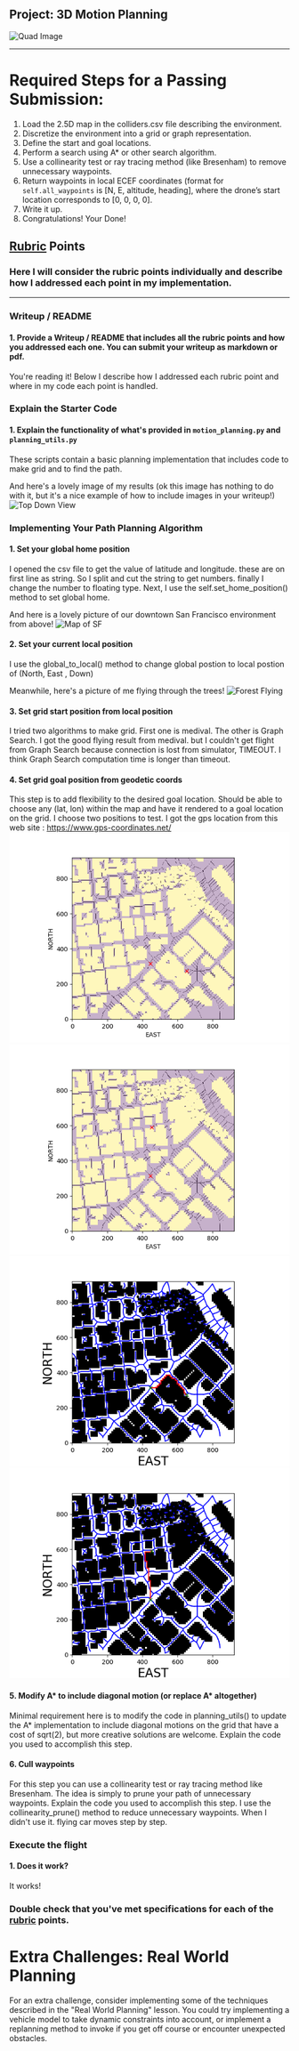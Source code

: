 ## Project: 3D Motion Planning
![Quad Image](./misc/enroute.png)

---


# Required Steps for a Passing Submission:
1. Load the 2.5D map in the colliders.csv file describing the environment.
2. Discretize the environment into a grid or graph representation.
3. Define the start and goal locations.
4. Perform a search using A* or other search algorithm.
5. Use a collinearity test or ray tracing method (like Bresenham) to remove unnecessary waypoints.
6. Return waypoints in local ECEF coordinates (format for `self.all_waypoints` is [N, E, altitude, heading], where the drone’s start location corresponds to [0, 0, 0, 0].
7. Write it up.
8. Congratulations!  Your Done!

## [Rubric](https://review.udacity.com/#!/rubrics/1534/view) Points
### Here I will consider the rubric points individually and describe how I addressed each point in my implementation.  

---
### Writeup / README

#### 1. Provide a Writeup / README that includes all the rubric points and how you addressed each one.  You can submit your writeup as markdown or pdf.  

You're reading it! Below I describe how I addressed each rubric point and where in my code each point is handled.

### Explain the Starter Code

#### 1. Explain the functionality of what's provided in `motion_planning.py` and `planning_utils.py`
These scripts contain a basic planning implementation that includes code to make grid and to find the path.

And here's a lovely image of my results (ok this image has nothing to do with it, but it's a nice example of how to include images in your writeup!)
![Top Down View](./misc/high_up.png)


### Implementing Your Path Planning Algorithm

#### 1. Set your global home position
I opened the csv file to get the value of latitude and longitude. these are on first line as string. So I split and cut the string to get numbers. finally I change the number to floating type.
Next, I use the self.set_home_position() method to set global home.

And here is a lovely picture of our downtown San Francisco environment from above!
![Map of SF](./misc/map.png)

#### 2. Set your current local position
I use the  global_to_local() method to change global postion to local postion of (North, East , Down)

Meanwhile, here's a picture of me flying through the trees!
![Forest Flying](./misc/in_the_trees.png)

#### 3. Set grid start position from local position
I tried two algorithms to make grid. First one is medival. The other is Graph Search.
I got the good flying result from medival. but I couldn't get flight from Graph Search because connection is lost from simulator, TIMEOUT. I think Graph Search computation time is longer than timeout.

#### 4. Set grid goal position from geodetic coords
This step is to add flexibility to the desired goal location. Should be able to choose any (lat, lon) within the map and have it rendered to a goal location on the grid.
I choose two positions to test. I got the gps location from this web site : https://www.gps-coordinates.net/
![Medival1](./result/59MainSt_skeleton.png)
![GraphSearch1](./result/ThreeEmbarcaderoCenter_skeleton.png)
![Medival2](./result/59MainSt_network.png)
![GraphSearch2](./result/ThreeEmbarcaderoCenter_network.png)

#### 5. Modify A* to include diagonal motion (or replace A* altogether)
Minimal requirement here is to modify the code in planning_utils() to update the A* implementation to include diagonal motions on the grid that have a cost of sqrt(2), but more creative solutions are welcome. Explain the code you used to accomplish this step.

#### 6. Cull waypoints 
For this step you can use a collinearity test or ray tracing method like Bresenham. The idea is simply to prune your path of unnecessary waypoints. Explain the code you used to accomplish this step.
I use the collinearity_prune() method to reduce unnecessary waypoints. When I didn't use it. flying car moves step by step.


### Execute the flight
#### 1. Does it work?
It works!

### Double check that you've met specifications for each of the [rubric](https://review.udacity.com/#!/rubrics/1534/view) points.
  
# Extra Challenges: Real World Planning

For an extra challenge, consider implementing some of the techniques described in the "Real World Planning" lesson. You could try implementing a vehicle model to take dynamic constraints into account, or implement a replanning method to invoke if you get off course or encounter unexpected obstacles.


